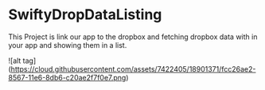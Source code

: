 # SwiftyDropDataListing

This Project is link our app to the dropbox and fetching dropbox data with in your app and showing them in a list.

![alt tag] (https://cloud.githubusercontent.com/assets/7422405/18901371/fcc26ae2-8567-11e6-8db6-c20ae2f7f0e7.png)
